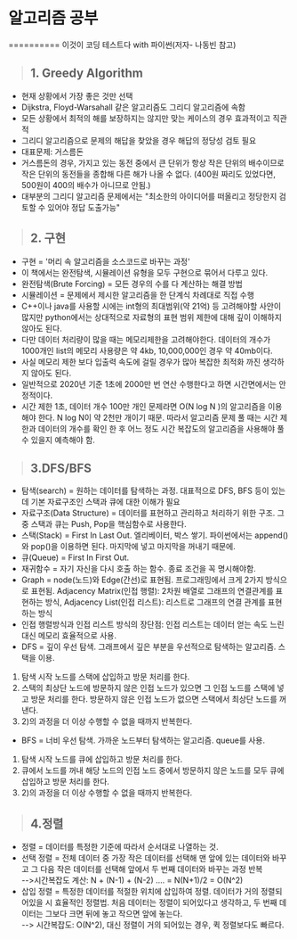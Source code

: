 # 알고리즘 공부
==========
이것이 코딩 테스트다 with 파이썬(저자- 나동빈 참고)

>## 1. Greedy Algorithm   
* 현재 상황에서 가장 좋은 것만 선택   
* Dijkstra, Floyd-Warsahall 같은 알고리즘도 그리디 알고리즘에 속함   
* 모든 상황에서 최적의 해를 보장하지는 않지만 맞는 케이스의 경우 효과적이고 직관적   
* 그리디 알고리즘으로 문제의 해답을 찾았을 경우 해답의 정당성 검토 필요  
* 대표문제: 거스름돈   
* 거스름돈의 경우, 가지고 있는 동전 중에서 큰 단위가 항상 작은 단위의 배수이므로 작은 단위의 동전들을 종합해 다른 해가 나올 수 없다. (400원 짜리도 있었다면, 500원이 400의 배수가 아니므로 안됨.)   
* 대부분의 그리디 알고리즘 문제에서는 "최소한의 아이디어를 떠올리고  정당한지 검토할 수 있어야 정답 도출가능"	

>## 2. 구현
* 구현 = '머리 속 알고리즘을 소스코드로 바꾸는 과정'
* 이 책에서는 완전탐색, 시뮬레이션 유형을 모두 구현으로 묶어서 다루고 있다.
* 완전탐색(Brute Forcing) = 모든 경우의 수를 다 계산하는 해결 방법
* 시뮬레이션 = 문제에서 제시한 알고리즘을 한 단계식 차례대로 직접 수행
* C++이나 java를 사용할 시에는 int형의 최대범위(약 21억) 등 고려해야할 사안이 많지만 python에서는 상대적으로 자료형의 표현 범위 제한에 대해 깊이 이해하지 않아도 된다.
* 다만 데이터 처리량이 많을 때는 메모리제한을 고려해야한다. 데이터의 개수가 1000개인 list의 메모리 사용량은 약 4kb, 10,000,000인 경우 약 40mb이다. 
* 사실 메모리 제한 보다 입출력 속도에 걸릴 경우가 많아 복잡한 최적화 까진 생각하지 않아도 된다. 
* 일반적으로 2020년 기준 1초에 2000만 번 연산 수행한다고 하면 시간면에서는 안정적이다. 
* 시간 제한 1초, 데이터 개수 100만 개인 문제라면 O(N log N )의 알고리즘을 이용해야 한다. N log N이 약 2천만 개이기 때문. 따라서 알고리즘 문제 풀 때는 시간 제한과 데이터의 개수를 확인 한 후 어느 정도 시간 복잡도의 알고리즘을 사용해야 풀 수 있을지 예측해야 함.

>## 3.DFS/BFS
* 탐색(search) = 원하는 데이터를 탐색하는 과정. 대표적으로 DFS, BFS 등이 있는데 기본 자료구조인 스택과 큐에 대한 이해가 필요
* 자료구조(Data Structure) = 데이터를 표현하고 관리하고 처리하기 위한 구조. 그중 스택과 큐는 Push, Pop을 핵심함수로 사용한다. 
* 스택(Stack) = First In Last Out. 엘리베이터, 박스 쌓기. 파이썬에서는 append()와 pop()을 이용하면 된다. 마지막에 넣고 마지막을 꺼내기 때문에.
* 큐(Queue) = First In First Out. 
* 재귀함수 = 자기 자신을 다시 호출 하는 함수. 종료 조건을 꼭 명시해야함. 
* Graph = node(노드)와 Edge(간선)로 표현됨. 프로그래밍에서 크게 2가지 방식으로 표현됨. Adjacency Matrix(인접 행렬): 2차원 배열로 그래프의 연결관계를 표현하는 방식, Adjacency List(인접 리스트): 리스트로 그래프의 연결 관계를 표현하는 방식
* 인접 행렬방식과 인접 리스트 방식의 장단점: 인접 리스트는 데이터 얻는 속도 느린 대신 메모리 효율적으로 사용. 
* DFS = 깊이 우선 탐색. 그래프에서 깊은 부분을 우선적으로 탐색하는 알고리즘. 스택을 이용.
1) 탐색 시작 노드를 스택에 삽입하고 방문 처리를 한다.        
2) 스택의 최상단 노드에 방문하지 않은 인접 노드가 있으면 그 인접 노드를 스택에 넣고 방문 처리를 한다. 방문하지 않은 인접 노드가 없으면 스택에서 최상단 노드를 꺼낸다.    
3) 2)의 과정을 더 이상 수행할 수 없을 때까지 반복한다.    
* BFS = 너비 우선 탐색. 가까운 노드부터 탐색하는 알고리즘. queue를 사용.
1) 탐색 시작 노드를 큐에 삽입하고 방문 처리를 한다.    
2) 큐에서 노드를 꺼내 해당 노드의 인접 노드 중에서 방문하지 않은 노드를 모두 큐에 삽입하고 방문 처리를 한다.     
3) 2)의 과정을 더 이상 수행할 수 없을 때까지 반복한다.    

>## 4.정렬
* 정렬 = 데이터를 특정한 기준에 따라서 순서대로 나열하는 것. 
* 선택 정렬 = 전체 데이터 중 가장 작은 데이터를 선택해 맨 앞에 있는 데이터와 바꾸고 그 다음 작은 데이터를 선택해 앞에서 두 번째 데이터와 바꾸는 과정 반복     
-->시간복잡도 계산: N + (N-1) + (N-2) .... = N(N+1)/2 = O(N^2)
* 삽입 정렬 = 특정한 데이터를 적절한 위치에 삽입하여 정렬. 데이터가 거의 정렬되어있을 시 효율적인 정렬법. 처음 데이터는 정렬이 되어있다고 생각하고, 두 번째 데이터는 그보다 크면 뒤에 놓고 작으면 앞에 놓는다.    
--> 시간복잡도: O(N^2), 대신 정렬이 거의 되어있는 경우, 퀵 정렬보다도 빠르다. 
